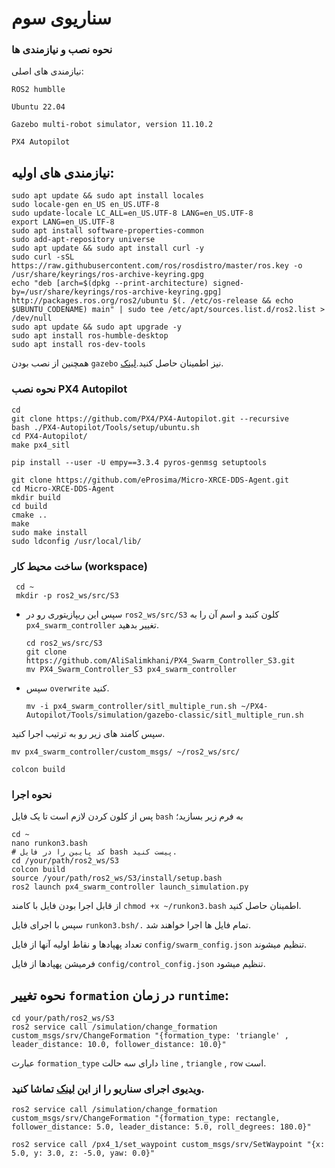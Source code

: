 # سناریوی سوم
### نحوه نصب و نیازمندی ها

نیازمندی های اصلی:

 ```ROS2 humblle```
 
 ```Ubuntu 22.04```
 
```Gazebo multi-robot simulator, version 11.10.2```

```PX4 Autopilot```

نیازمندی های اولیه:
---
```shell
sudo apt update && sudo apt install locales
sudo locale-gen en_US en_US.UTF-8
sudo update-locale LC_ALL=en_US.UTF-8 LANG=en_US.UTF-8
export LANG=en_US.UTF-8
sudo apt install software-properties-common
sudo add-apt-repository universe
sudo apt update && sudo apt install curl -y
sudo curl -sSL https://raw.githubusercontent.com/ros/rosdistro/master/ros.key -o /usr/share/keyrings/ros-archive-keyring.gpg
echo "deb [arch=$(dpkg --print-architecture) signed-by=/usr/share/keyrings/ros-archive-keyring.gpg] http://packages.ros.org/ros2/ubuntu $(. /etc/os-release && echo $UBUNTU_CODENAME) main" | sudo tee /etc/apt/sources.list.d/ros2.list > /dev/null
sudo apt update && sudo apt upgrade -y
sudo apt install ros-humble-desktop
sudo apt install ros-dev-tools
```


همچنین از نصب بودن ```gazebo```  نیز اطمینان حاصل کنید.[لینک](https://classic.gazebosim.org/tutorials?tut=install_ubuntu).


### نحوه نصب PX4 Autopilot


```shell
cd
git clone https://github.com/PX4/PX4-Autopilot.git --recursive
bash ./PX4-Autopilot/Tools/setup/ubuntu.sh
cd PX4-Autopilot/
make px4_sitl

pip install --user -U empy==3.3.4 pyros-genmsg setuptools

git clone https://github.com/eProsima/Micro-XRCE-DDS-Agent.git
cd Micro-XRCE-DDS-Agent
mkdir build
cd build
cmake ..
make
sudo make install
sudo ldconfig /usr/local/lib/
```

### ساخت محیط کار (workspace)


   ```shell
    cd ~
    mkdir -p ros2_ws/src/S3
   ```
- سپس این ریپازیتوری رو در  ```ros2_ws/src/S3``` کلون کنبد و اسم آن را به ```px4_swarm_controller``` تغییر بدهید.
  ```shell
  cd ros2_ws/src/S3
  git clone https://github.com/AliSalimkhani/PX4_Swarm_Controller_S3.git
  mv PX4_Swarm_Controller_S3 px4_swarm_controller
  ```
- سپس ```overwrite```  کنید.
  ```shell
  mv -i px4_swarm_controller/sitl_multiple_run.sh ~/PX4-Autopilot/Tools/simulation/gazebo-classic/sitl_multiple_run.sh
  ```
سپس کامند های زیر رو به ترتیب اجرا کنید.
  ```shell
  mv px4_swarm_controller/custom_msgs/ ~/ros2_ws/src/
  ```

  ```shell
  colcon build
  ```




### نحوه اجرا 

پس از کلون کردن لازم است تا یک فایل ```bash``` به فرم زیر بسازید؛

```shell
cd ~
nano runkon3.bash
# کد پایین را در فایل bash پیست کنید.
cd /your/path/ros2_ws/S3
colcon build
source /your/path/ros2_ws/S3/install/setup.bash
ros2 launch px4_swarm_controller launch_simulation.py
```
از قابل اجرا بودن فایل با کامند ‍‍‍```chmod +x ~/runkon3.bash``` اطمینان حاصل کنید.

سپس با اجرای فایل ```runkon3.bsh/.``` تمام فایل ها اجرا خواهند شد.

تعداد پهپادها و نقاط اولیه آنها از فایل ```config/swarm_config.json``` تنظیم میشوند.

فرمیشن پهپادها از فایل ```config/control_config.json``` تنظیم میشود.


## نحوه تغییر ```formation``` در زمان ```runtime```:
```shell
cd your/path/ros2_ws/S3
ros2 service call /simulation/change_formation custom_msgs/srv/ChangeFormation "{formation_type: 'triangle' , leader_distance: 10.0, follower_distance: 10.0}"
```

عبارت ```formation_type‍‍‍``` دارای سه حالت ‍‍```line``` , ```triangle``` , ```row``` است. 

### ویدیوی اجرای سناریو را از این [لینک](https://drive.google.com/file/d/1DJ5jOKOcFA4Gr7ibXgglOAFPK1iSf6Ay/view?usp=drive_lin) تماشا کنید.

```shell
ros2 service call /simulation/change_formation custom_msgs/srv/ChangeFormation "{formation_type: rectangle, follower_distance: 5.0, leader_distance: 5.0, roll_degrees: 180.0}"
```

```shell
ros2 service call /px4_1/set_waypoint custom_msgs/srv/SetWaypoint "{x: 5.0, y: 3.0, z: -5.0, yaw: 0.0}"
```
